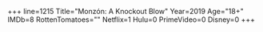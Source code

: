 +++
line=1215
Title="Monzón: A Knockout Blow"
Year=2019
Age="18+"
IMDb=8
RottenTomatoes=""
Netflix=1
Hulu=0
PrimeVideo=0
Disney=0
+++

